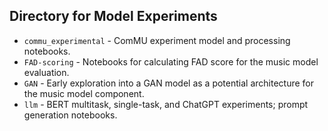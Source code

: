 ## Directory for Model Experiments

- ```commu_experimental``` - ComMU experiment model and processing notebooks.
- ```FAD-scoring``` - Notebooks for calculating FAD score for the music model evaluation.
- ```GAN``` - Early exploration into a GAN model as a potential architecture for the music model component.
- ```llm``` - BERT multitask, single-task, and ChatGPT experiments; prompt generation notebooks.